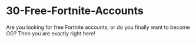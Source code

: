 # 30-Free-Fortnite-Accounts
Are you looking for free Fortnite accounts, or do you finally want to become OG? Then you are exactly right here! 
